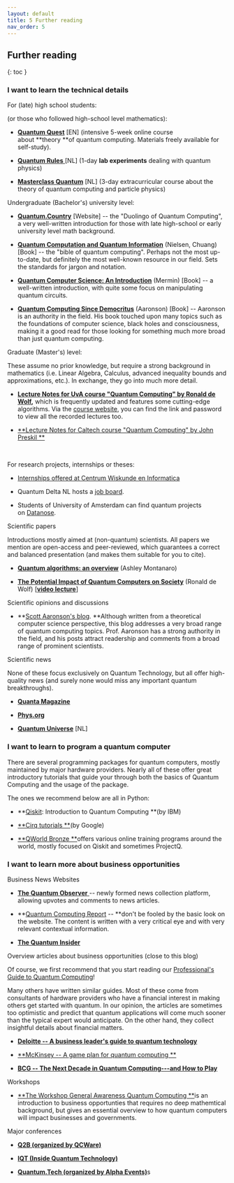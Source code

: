 ```yaml
---
layout: default
title: 5 Further reading
nav_order: 5
---
```


## Further reading

{: toc }

### I want to learn the technical details

For (late) high school students:

(or those who followed high-school level mathematics):

-   [**Quantum Quest**](http://new.quantum-quest.nl/) \[EN\] (intensive
    5-week online course about **theory **of quantum computing.
    Materials freely available for self-study). 

-   [**Quantum Rules** ](http://new.quantumrules.nl/)\[NL\] (1-day **lab
    experiments** dealing with quantum physics)

-   [**Masterclass
    Quantum**](https://www.betapartners.nl/masterclass-quantum2022/) \[NL\]
    (3-day extracurricular course about the theory of quantum computing
    and particle physics)

Undergraduate (Bachelor\'s) university level:

-   [**Quantum.Country**](https://quantum.country/qcvc) \[Website\] --
    the "Duolingo of Quantum Computing", a very well-written
    introduction for those with late high-school or early university
    level math background. 

-   [**Quantum Computation and Quantum
    Information**](https://en.wikipedia.org/wiki/Quantum_Computation_and_Quantum_Information) (Nielsen,
    Chuang) \[Book\] -- the "bible of quantum computing". Perhaps not
    the most up-to-date, but definitely the most well-known resource in
    our field. Sets the standards for jargon and notation. 

<!-- -->

-   [**Quantum Computer Science: An
    Introduction**](https://www.cambridge.org/core/books/quantum-computer-science/66462590D10C8010017CF1D7C45708D7) (Mermin) \[Book\]
    -- a well-written introduction, with quite some focus on
    manipulating quantum circuits.

-   [**Quantum Computing Since
    Democritus**](https://en.wikipedia.org/wiki/Quantum_Computing_Since_Democritus) (Aaronson)
    \[Book\] -- Aaronson is an authority in the field. His book touched
    upon many topics such as the foundations of computer science, black
    holes and consciousness, making it a good read for those looking for
    something much more broad than just quantum computing.

Graduate (Master\'s) level:

These assume no prior knowledge, but require a strong background in
mathematics (i.e. Linear Algebra, Calculus, advanced inequality bounds
and approximations, etc.). In exchange, they go into much more detail. 

-   **[Lecture Notes for UvA course "Quantum Computing" by Ronald de
    Wolf](https://arxiv.org/abs/1907.09415),** which is frequently
    updated and features some cutting-edge algorithms. Via the [course
    website](https://homepages.cwi.nl/~rdewolf/qc22.html), you can find
    the link and password to view all the recorded lectures too. 

<!-- -->

-   [**Lecture Notes for Caltech course "Quantum Computing" by John
    Preskil **](http://theory.caltech.edu/~preskill/ph229/)

 

For research projects, internships or theses:

-   [Internships offered at Centrum Wiskunde en
    Informatica](https://www.cwi.nl/jobs/traineeships/current-master-projects)

-   Quantum Delta NL hosts a [job
    board](https://jobs.quantumdelta.nl/jobs). 

-   Students of University of Amsterdam can find quantum projects
    on [Datanose](https://datanose.nl/).  

Scientific papers

Introductions mostly aimed at (non-quantum) scientists. All papers we
mention are open-access and peer-reviewed, which guarantees a correct
and balanced presentation (and makes them suitable for you to cite). 

-   [**Quantum algorithms: an
    overview**](https://www.nature.com/articles/npjqi201523) (Ashley
    Montanaro)

-   [**The Potential Impact of Quantum Computers on
    Society**](https://arxiv.org/abs/1712.05380) (Ronald de Wolf)
    \[[**video lecture**](https://www.youtube.com/watch?v=ych-yB9QP_A)\]

Scientific opinions and discussions

-   **[Scott Aaronson's
    blog](https://scottaaronson.com/blog). **Although written from a
    theoretical computer science perspective, this blog addresses a very
    broad range of quantum computing topics. Prof. Aaronson has a strong
    authority in the field, and his posts attract readership and
    comments from a broad range of prominent scientists. 

Scientific news

None of these focus exclusively on Quantum Technology, but all offer
high-quality news (and surely none would miss any important quantum
breakthroughs). 

-   [**Quanta Magazine**](https://www.quantamagazine.org/)

-   [**Phys.org**](https://phys.org/)

-   [**Quantum Universe**](https://new.quantumuniverse.nl/) \[NL\]

### I want to learn to program a quantum computer

There are several programming packages for quantum computers, mostly
maintained by major hardware providers. Nearly all of these offer great
introductory tutorials that guide your through both the basics of
Quantum Computing and the usage of the package. 

The ones we recommend below are all in Python: 

-   **[Qiskit](https://learn.qiskit.org/course/introduction/why-quantum-computing):
    Introduction to Quantum Computing **(by IBM)

-   [**Cirq tutorials **](https://quantumai.google/cirq/start)(by
    Google) 

-   [**QWorld Bronze **](https://qworld.net/workshop-bronze/)offers
    various online training programs around the world, mostly focused on
    Qiskit and sometimes ProjectQ.

### I want to learn more about business opportunities

Business News Websites

-   [**The Quantum Observer** ](https://quantumobserver.eu/)-- newly
    formed news collection platform, allowing upvotes and comments to
    news articles. 

<!-- -->

-   **[Quantum Computing
    Report](https://quantumcomputingreport.com/news/) -- **don't be
    fooled by the basic look on the website. The content is written with
    a very critical eye and with very relevant contextual information. 

<!-- -->

-   [**The Quantum Insider**](https://thequantuminsider.com/)

Overview articles about business opportunities (close to this blog)

Of course, we first recommend that you start reading our [Professional's
Guide to Quantum
Computing](https://new.quantum.amsterdam/preface-a-professionals-guide-to-quantum-technology/)! 

Many others have written similar guides. Most of these come from
consultants of hardware providers who have a financial interest in
making others get started with quantum. In our opinion, the articles are
sometimes too optimistic and predict that quantum applications will come
much sooner than the typical expert would anticipate. On the other hand,
they collect insightful details about financial matters. 

-   [**Deloitte -- A business leader's guide to quantum
    technology**](https://www2.deloitte.com/us/en/insights/topics/innovation/quantum-computing-business-applications.html)

<!-- -->

-   [**McKinsey -- A game plan for quantum
    computing **](https://www.mckinsey.com/business-functions/mckinsey-digital/our-insights/a-game-plan-for-quantum-computing)

<!-- -->

-   [**BCG -- The Next Decade in Quantum Computing---and How to
    Play**](https://www.bcg.com/publications/2018/next-decade-quantum-computing-how-play)

Workshops

-   [**The Workshop General Awareness Quantum
    Computing **](https://new.quantum.amsterdam/education/education-workshops/)is
    an introduction to business opportunties that requires no deep
    mathemtical background, but gives an essential overview to how
    quantum computers will impact businesses and governments. 

Major conferences

-   [**Q2B (organized by QCWare)**](https://q2b.qcware.com/)

-   [**IQT (Inside Quantum Technology)**](http://iqtevent.com/)

-   [**Quantum.Tech (organized by Alpha
    Events)**](https://new.quantumtechdigital.co.uk/)s
